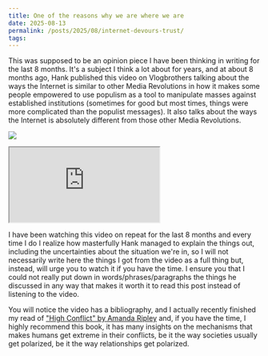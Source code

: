 ```yaml
---
title: One of the reasons why we are where we are
date: 2025-08-13
permalink: /posts/2025/08/internet-devours-trust/
tags:
---
```

This was supposed to be an opinion piece I have been thinking in writing for the last 8 months. It's a subject I think a lot about for years, and at about 8 months ago, Hank published this video on Vlogbrothers talking about the ways the Internet is similar to other Media Revolutions in how it makes some people empowered to use populism as a tool to manipulate masses against established institutions (sometimes for good but most times, things were more complicated than the populist messages). It also talks about the ways the Internet is absolutely different from those other Media Revolutions.

![](https://youtu.be/d8PndpFPL8g)
<iframe src="https://youtu.be/d8PndpFPL8g https://youtu.be/d8PndpFPL8g"></iframe>

I have been watching this video on repeat for the last 8 months and every time I do I realize how masterfully Hank managed to explain the things out, including the uncertainties about the situation we're in, so I will not necessarily write here the things I got from the video as a full thing but, instead, will urge you to watch it if you have the time. I ensure you that I could not really put down in words/phrases/paragraphs the things he discussed in any way that makes it worth it to read this post instead of listening to the video.

You will notice the video has a bibliography, and I actually recently finished my read of ["High Conflict" by Amanda Ripley](https://www.amandaripley.com/high-conflict "https://www.amandaripley.com/high-conflict") and, if you have the time, I highly recommend this book, it has many insights on the mechanisms that makes humans get extreme in their conflicts, be it the way societies usually get polarized, be it the way relationships get polarized.